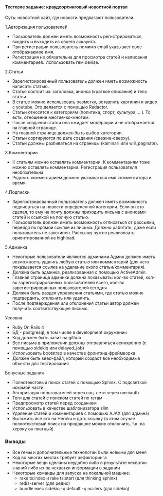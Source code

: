 #### Тестовое задание: краудсорсинговый новостной портал

Суть: новостной сайт, где новости предлагают пользователи.

1.Авторизация пользователей
- Пользователь должен иметь возможность регистрироваться, входить и выходить из своего аккаунта.
- При регистрации пользователь помимо email указывает свое отображаемое имя.
- Регистрация не обязательна для просмотра статей и написания комментариев.
Использовать гем devise.

2.Статьи
- Зарегистрированный пользователь должен иметь возможность написать статью. 
- Статья состоит из: заголовка, анонса (краткое описание) и тела статьи
- В статье можно использовать разметку, вставлять картинки и видео с youtube. Это делается с помощью Redactor.
- Статьи относятся к категориям (политика, спорт, культура, …). То есть, отношение многие-ко-многим.
- После создания статьи она ожидает модерации и не отображается на главной странице.
- На главной странице должен быть выбор категории.
- Статьи сортируются по дате создания (свежие-сверху).
- Статьи должны разбиваться на страницы (kaminari или will_paginate).

3.Комментарии
- К статьям можно оставлять комментарии. К комментариям тоже можно оставлять комментарии. Регистрация пользователя необязательна.
- Рядом с комментарием должно указываться имя комментатора и время.

4.Подписки
- Зарегистрированный пользователь должен иметь возможность подписаться на новости определенной категории. Если он это сделал, то ему на почту должны приходить письма с анонсами статей и ссылкой на полную статью.
- Пользователь должен иметь возможность отписаться от рассылки, перейдя по прямой ссылке из письма. Должно работать, даже если пользователь не залогинен.
Рассылку нужно реализовать ориентированной на highload.

5.Админка
- Некоторые пользователи являются админами.Админ должен иметь возможность удалить любую статью или комментарий (для него показывается ссылка на удаление около статьи/комментария).
- Должна быть админка, реализованная с помощью ActiveAdmin.
- Главная страница админки должна показывать: кол-во статей, кол-во зарегистрированных пользователей всего, кол-во зарегистрированных пользователей сегодня
- Должен быть раздел управления статьями, где статью можно подтвердить, отклонить или удалить.
- После подтверждения или отклонения статьи автор должен получить соответствующее письмо.

Условия
- Ruby On Rails 4
- БД - postgresql, в том числе в development окружении
- Код должен быть залит на github
- Все письма в приложении должны отправляться асинхронно (с помощью sidekiq или delayed_job)
- Использовать bootstrap в качестве фронтэнд-фреймворка
- Должен быть seed-файл, который создаст все необходимые объекты для тестирования

Бонусные задания
- Полнотекстовый поиск статей с помощью Sphinx. С подсветкой искомой части.
- Авторизация пользователей через соц. сети через omniauth
- Теги для статей с поиском статей по тегам
- Предпросмотр статей перед созданием
- Использовать в качестве шаблонизатора slim
- Удаление статей и комментариев с помощью AJAX (для админа)
- Выложить все это на Heroku и дать ссылку (в этом случае полнотекстовый поиск на продакшне можно отключить, т.к. на хероку он платный)

### Выводы
- Все гемы и дополнительные технологии были новыми для меня
- Код во многих местах требует рефакторинга
- Некоторые вещи сделаны неудобно либо в результате нехватки знаний либо из-за нехватки информации в задании
- Некоторые команды для запуска на локальной машине:
    - rake ts:index и rake ts:start (для thinking sphinx)
    - redis-server (для редис)
    - bundle exec sidekiq -q default -q mailers (для sidekiq)
